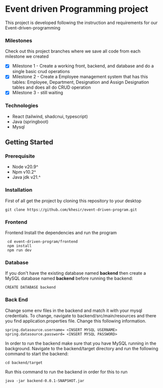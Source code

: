 # Event driven Programming project
This project is developed following the instruction and requirements for our Event-driven-programming

### Milestones
Check out this project branches where we save all code from each milestone we created
- [x] Milestone 1 - Create a working front, backend, and database and do a single basic crud operations
- [x] Milestone 2 - Create a Employee management system that has this tables: Employee, Department, Designation and Assign Designation tables and does all do CRUD operation
- [x] Milestone 3 - still waiting

### Technologies
- React (tailwind, shadcnui, typescript) 
- Java (springboot)
- Mysql
   
## Getting Started

### Prerequisite

- Node v20.9^
- Npm v10.2^
- Java jdk v21.^

### Installation 
First of all get the project by cloning this repository to your desktop
```
git clone https://github.com/khesir/event-driven-program.git
```

### Frontend 
Frontend
Install the dependencies and run the program
```
 cd event-driven-program/frontend
 npm install
 npm run dev
```
### Database
If you don't have the existing database named **backend** then create a MySQL database named **backend** before running the backend:
```
CREATE DATABASE backend
```

### Back End
Change some env files in the backend and match it with your mysql credentials.
To change, navigate to backend/src/main/resources and there you find application.properties file. Change this following information. 
```
spring.datasource.username= <INSERT MYSQL USERNAME>
spring.datasource.password= <INSERT MYSQL PASSWORD>
```


In order to run the backend make sure that you have MySQL running in the background. Navigate to the backend/target directory and run the following command to start the backend:
```
cd backend/target
```

Run this command to run the backend in order for this to run
```
java -jar backend-0.0.1-SNAPSHOT.jar
```
